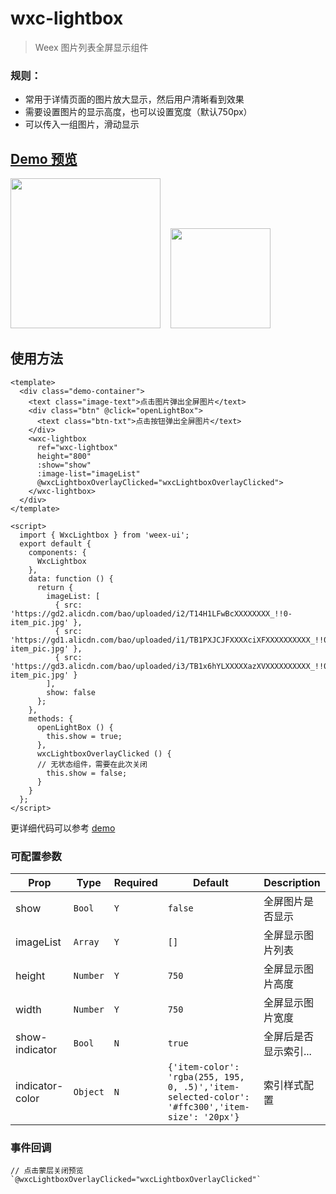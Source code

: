 # wxc-lightbox 

> Weex 图片列表全屏显示组件

### 规则：
- 常用于详情页面的图片放大显示，然后用户清晰看到效果
- 需要设置图片的显示高度，也可以设置宽度（默认750px）
- 可以传入一组图片，滑动显示
    
## [Demo 预览](https://h5.m.taobao.com/trip/wxc-lightbox/index.html?_wx_tpl=https%3A%2F%2Fh5.m.taobao.com%2Ftrip%2Fwxc-lightbox%2Fdemo%2Findex.native-min.js)
<img src="https://gw.alipayobjects.com/zos/rmsportal/RzbkfaSHRYaJzdPrsgLj.gif" width="240"/>&nbsp;&nbsp;&nbsp;&nbsp;<img src="https://img.alicdn.com/tfs/TB1BGPdSpXXXXajaVXXXXXXXXXX-200-200.png" width="160"/>

## 使用方法

```vue
<template>
  <div class="demo-container">
    <text class="image-text">点击图片弹出全屏图片</text>
    <div class="btn" @click="openLightBox">
      <text class="btn-txt">点击按钮弹出全屏图片</text>
    </div>
    <wxc-lightbox
      ref="wxc-lightbox"
      height="800"
      :show="show"
      :image-list="imageList"
      @wxcLightboxOverlayClicked="wxcLightboxOverlayClicked">
    </wxc-lightbox>
  </div>
</template>

<script>
  import { WxcLightbox } from 'weex-ui';
  export default {
    components: {
      WxcLightbox
    },
    data: function () {
      return {
        imageList: [
          { src: 'https://gd2.alicdn.com/bao/uploaded/i2/T14H1LFwBcXXXXXXXX_!!0-item_pic.jpg' },
          { src: 'https://gd1.alicdn.com/bao/uploaded/i1/TB1PXJCJFXXXXciXFXXXXXXXXXX_!!0-item_pic.jpg' },
          { src: 'https://gd3.alicdn.com/bao/uploaded/i3/TB1x6hYLXXXXXazXVXXXXXXXXXX_!!0-item_pic.jpg' }
        ],
        show: false
      };
    },
    methods: {
      openLightBox () {
        this.show = true;
      },
      wxcLightboxOverlayClicked () {
      // 无状态组件，需要在此次关闭
        this.show = false;
      }
    }
  };
</script>
```

更详细代码可以参考 [demo](https://github.com/alibaba/weex-ui/blob/master/example/lightbox/index.vue)

### 可配置参数

| Prop | Type | Required | Default | Description |
|-------------|------------|--------|-----|-----|
| show | `Bool` |`Y`| `false` | 全屏图片是否显示 |
| imageList | `Array` |`Y`| `[]` | 全屏显示图片列表 |
| height | `Number` |`Y`| `750` | 全屏显示图片高度 |
| width | `Number` |`Y`| `750` | 全屏显示图片宽度 |
| show-indicator | `Bool` |`N`| `true` |全屏后是否显示索引...|
| indicator-color | `Object` |`N`| `{'item-color': 'rgba(255, 195, 0, .5)','item-selected-color': '#ffc300','item-size': '20px'}` |索引样式配置|


### 事件回调

```
// 点击蒙层关闭预览 `@wxcLightboxOverlayClicked="wxcLightboxOverlayClicked"`
```

